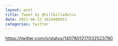 ```yaml
--- 
layout: post 
title: Tweet by @hillbilladelco 
date: 2021-06-23 1624480953 
categories: twitter 
--- 
```

https://twitter.com/o/status/1407801217032523790